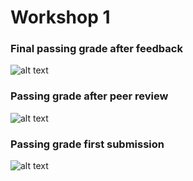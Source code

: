 # Workshop 1

### Final passing grade after feedback
![alt text](https://github.com/tn222gf/1DV607/blob/master/ws1/1DV607_ws1_passing_grade_after_feedback.png "ws1 domain model after feedback")
### Passing grade after peer review
![alt text](https://github.com/tn222gf/1DV607/blob/master/ws1/1DV607_ws1_passing_grade_after_PR.png "ws1 domain model after peer review")
### Passing grade first submission
![alt text](https://github.com/tn222gf/1DV607/blob/master/ws1/1DV607_ws1_passing_grade.png "ws1 domain model first submission")
